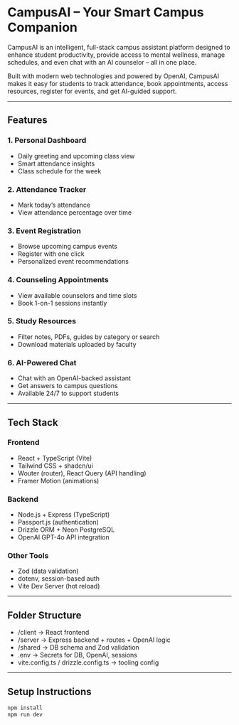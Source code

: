 # CampusAI – Your Smart Campus Companion

CampusAI is an intelligent, full-stack campus assistant platform designed to enhance student productivity, provide access to mental wellness, manage schedules, and even chat with an AI counselor – all in one place.

Built with modern web technologies and powered by OpenAI, CampusAI makes it easy for students to track attendance, book appointments, access resources, register for events, and get AI-guided support.

---

## Features

### 1. **Personal Dashboard**
- Daily greeting and upcoming class view
- Smart attendance insights
- Class schedule for the week

### 2. **Attendance Tracker**
- Mark today’s attendance
- View attendance percentage over time

### 3. **Event Registration**
- Browse upcoming campus events
- Register with one click
- Personalized event recommendations

### 4. **Counseling Appointments**
- View available counselors and time slots
- Book 1-on-1 sessions instantly

### 5. **Study Resources**
- Filter notes, PDFs, guides by category or search
- Download materials uploaded by faculty

### 6. **AI-Powered Chat**
- Chat with an OpenAI-backed assistant
- Get answers to campus questions
- Available 24/7 to support students

---

## Tech Stack

### Frontend
- React + TypeScript (Vite)
- Tailwind CSS + shadcn/ui
- Wouter (router), React Query (API handling)
- Framer Motion (animations)

### Backend
- Node.js + Express (TypeScript)
- Passport.js (authentication)
- Drizzle ORM + Neon PostgreSQL
- OpenAI GPT-4o API integration

### Other Tools
- Zod (data validation)
- dotenv, session-based auth
- Vite Dev Server (hot reload)

---

## Folder Structure

- /client → React frontend
- /server → Express backend + routes + OpenAI logic
- /shared → DB schema and Zod validation
- .env → Secrets for DB, OpenAI, sessions
- vite.config.ts / drizzle.config.ts → tooling config


---

## Setup Instructions

```bash
npm install
npm run dev
```